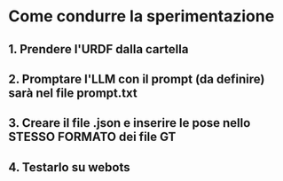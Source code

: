 # Come condurre la sperimentazione

## 1. Prendere l'URDF dalla cartella
## 2. Promptare l'LLM con il prompt (da definire) sarà nel file prompt.txt
## 3. Creare il file .json e inserire le pose nello STESSO FORMATO dei file GT
## 4. Testarlo su webots